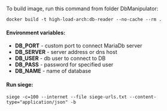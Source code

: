 To build image, run this command from folder DbManipulator:  
```
docker build -t high-load-arch:db-reader --no-cache --rm .
```

#### Environment variables:  
- **DB_PORT** - custom port to connect MariaDb server
- **DB_SERVER** - server address or dns host
- **DB_USER** - db user to connect to DB
- **DB_PASS** - password for specified user
- **DB_NAME** - name of database

#### Run siege:  
```
siege -c=100 --internet --file siege-urls.txt --content-type="application/json" -b 
```